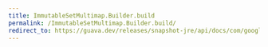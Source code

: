 ```yaml
---
title: ImmutableSetMultimap.Builder.build
permalink: /ImmutableSetMultimap.Builder.build/
redirect_to: https://guava.dev/releases/snapshot-jre/api/docs/com/google/common/collect/ImmutableSetMultimap.Builder.html#build--
---
```

